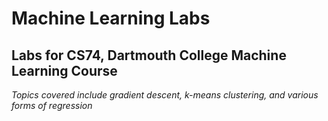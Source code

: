 # Machine Learning Labs
## Labs for CS74, Dartmouth College Machine Learning Course
*Topics covered include gradient descent, k-means clustering, and various forms of regression*
